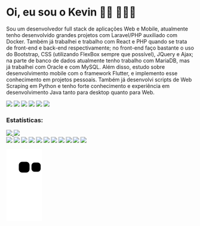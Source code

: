 # Oi, eu sou o Kevin 👋🏾 👨🏾‍💻

Sou um desenvolvedor full stack de aplicações Web e Mobile, atualmente tenho desenvolvido grandes projetos com Laravel/PHP auxiliado com Docker. Também já trabalhei e trabalho com React e PHP quando se trata de front-end e back-end respectivamente; no front-end faço bastante o uso do Bootstrap, CSS (utilizando FlexBox sempre que possível), JQuery e Ajax; na parte de banco de dados atualmente tenho trabalho com MariaDB, mas já trabalhei com Oracle e com MySQL. Além disso, estudo sobre desenvolvimento mobile com o framework Flutter, e implemento esse conhecimento em projetos pessoais. Também já desenvolvi scripts de Web Scraping em Python e tenho forte conhecimento e experiência em desenvolvimento Java tanto para desktop quanto para Web.

<div>
<a href = "https://kevincerqueira.github.io/"><img src="https://img.shields.io/badge/-Meu%20site-%100000?style=for-the-badge&logoColor=white&style=flat" target="_blank"></a>
<a href = "mailto:kevincerqueira.dev@gmail.com"><img src="https://img.shields.io/badge/Gmail-D14836?style=for-the-badge&logo=gmail&logoColor=white&style=flat" target="_blank"></a>
 <a href="https://www.linkedin.com/in/KevinCerqueira" target="_blank"><img src="https://img.shields.io/badge/LinkedIn-0077B5?style=for-the-badge&logo=linkedin&logoColor=white&style=flat" target="_blank"></a>
  <a href="https://dev.to/kevincerqueira" target="_blank"><img src="https://img.shields.io/badge/dev.to-0A0A0A?style=for-the-badge&logo=dev.to&logoColor=white&style=flat" target="_blank"></a>
 <a href="https://gitlab.com/KevinCerqueira" target="_blank"><img src="https://img.shields.io/badge/GitLab-330F63?style=for-the-badge&logo=gitlab&logoColor=white&style=flat" target="_blank"></a> 
 <a href="https://bitbucket.org/kevincerqueira/" target="_blank"><img src="https://img.shields.io/badge/Bitbucket-330F63?style=for-the-badge&logo=bitbucket&logoColor=white&style=flat" target="_blank"></a> 
</div>

### Estatísticas:
<div>
  <a href="https://github.com/KevinCerqueira">
  <img height="180em" src="https://github-readme-stats.vercel.app/api?username=kevincerqueira&show_icons=true&theme=react&include_all_commits=true&count_private=true"/>
  <img height="180em" src="https://github-readme-stats.vercel.app/api/top-langs/?username=kevincerqueira&layout=compact&langs_count=7&theme=react"/>
  
  <div>
	<a href="https://kevincerqueira.github.io/" target="_blank"><img src="https://img.shields.io/badge/Laravel-FF2D20?style=for-the-badge&logo=laravel&logoColor=white&style=flat" target="_blank"></a> 
	<a href="https://kevincerqueira.github.io/" target="_blank"><img src="https://img.shields.io/badge/React-20232A?style=for-the-badge&logo=react&logoColor=61DAFB&style=flat" target="_blank"></a> 
	<a href="https://kevincerqueira.github.io/" target="_blank"><img src="https://img.shields.io/badge/Node.js-43853D?style=for-the-badge&logo=node.js&logoColor=white&style=flat" target="_blank"></a> 
	<a href="https://kevincerqueira.github.io/" target="_blank"><img src="https://img.shields.io/badge/IONIC-4586f7?style=for-the-badge&logo=ionic&logoColor=white&style=flat" target="_blank"></a> 
	<a href="https://kevincerqueira.github.io/" target="_blank"><img src="https://img.shields.io/badge/PHP-777BB4?style=for-the-badge&logo=php&logoColor=white&style=flat" target="_blank"></a> 
	<a href="https://kevincerqueira.github.io/" target="_blank"><img src="https://img.shields.io/badge/JavaScript-F7DF1E?style=for-the-badge&logo=javascript&logoColor=black&style=flat" target="_blank"></a> 
	<a href="https://kevincerqueira.github.io/" target="_blank"><img src="https://img.shields.io/badge/TypeScript-007ACC?style=for-the-badge&logo=typescript&logoColor=white&style=flat" target="_blank"></a> 
	<a href="https://kevincerqueira.github.io/" target="_blank"><img src="https://img.shields.io/badge/Python-3776AB?style=for-the-badge&logo=python&logoColor=white&style=flat" target="_blank"></a> 
	<a href="https://kevincerqueira.github.io/" target="_blank"><img src="https://img.shields.io/badge/Java-ED8B00?style=for-the-badge&logo=java&logoColor=white&style=flat" target="_blank"></a> 
	<a href="https://kevincerqueira.github.io/" target="_blank"><img src="https://img.shields.io/badge/Bootstrap-563D7C?style=for-the-badge&logo=bootstrap&logoColor=white&style=flat" target="_blank"></a> 
	<a href="https://kevincerqueira.github.io/" target="_blank"><img src="https://img.shields.io/badge/SQL-587185?style=for-the-badge&logo=MySQL&logoColor=white&style=flat" target="_blank"></a> 
</div>
   
   ![Snake animation](https://github.com/rafaballerini/rafaballerini/blob/output/github-contribution-grid-snake.svg)
</div>

